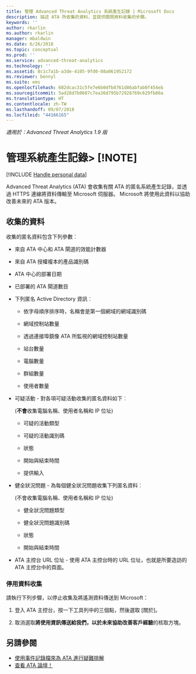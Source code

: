 ```yaml
---
title: 管理 Advanced Threat Analytics 系統產生記錄 | Microsoft Docs
description: 描述 ATA 所收集的資料，並提供關閉資料收集的步驟。
keywords: ''
author: rkarlin
ms.author: rkarlin
manager: mbaldwin
ms.date: 6/26/2018
ms.topic: conceptual
ms.prod: ''
ms.service: advanced-threat-analytics
ms.technology: ''
ms.assetid: 8c1c7a1b-a3de-4105-9fd0-08a061952172
ms.reviewer: bennyl
ms.suite: ems
ms.openlocfilehash: 602dcac31c5fe7e6b0dfb8761d86abfab0f454eb
ms.sourcegitcommit: 5ad28d7b0607c7ea36d795b72928769c629fb80a
ms.translationtype: HT
ms.contentlocale: zh-TW
ms.lasthandoff: 09/07/2018
ms.locfileid: "44166165"
---
```

*適用於：Advanced Threat Analytics 1.9 版*



# <a name="manage-system-generated-logs-note"></a>管理系統產生記錄> [!NOTE]

[!INCLUDE [Handle personal data](../includes/gdpr-intro-sentence.md)]

Advanced Threat Analytics (ATA) 會收集有關 ATA 的匿名系統產生記錄，並透過 HTTPS 連線將資料傳輸至 Microsoft 伺服器。  Microsoft 將使用此資料以協助改善未來的 ATA 版本。

## <a name="data-collected"></a>收集的資料
收集的匿名資料包含下列參數︰

-   來自 ATA 中心和 ATA 閘道的效能計數器

-   來自 ATA 授權複本的產品識別碼

-   ATA 中心的部署日期

-   已部署的 ATA 閘道數目

-   下列匿名 Active Directory 資訊︰

    -   依字母順序排序時，名稱會是第一個網域的網域識別碼

    -   網域控制站數量

    -   透過連接埠鏡像 ATA 所監視的網域控制站數量

    -   站台數量

    -   電腦數量

    -   群組數量

    -   使用者數量

-   可疑活動  - 對各項可疑活動收集的匿名資料如下︰

    (**不會**收集電腦名稱、使用者名稱和 IP 位址)

    -   可疑的活動類型

    -   可疑的活動識別碼

    -   狀態

    -   開始與結束時間

    -   提供輸入

- 健全狀況問題 - 為每個健全狀況問題收集下列匿名資料︰

    (不會收集電腦名稱、使用者名稱和 IP 位址)

    -   健全狀況問題類型

    -   健全狀況問題識別碼

    -   狀態

    -   開始與結束時間

- ATA 主控台 URL 位址 - 使用 ATA 主控台時的 URL 位址，也就是所要造訪的 ATA 主控台中的頁面。


### <a name="disable-data-collection"></a>停用資料收集
請執行下列步驟，以停止收集及將遙測資料傳送到 Microsoft：

1.  登入 ATA 主控台，按一下工具列中的三個點，然後選取 [關於]。

2.  取消選取**將使用資訊傳送給我們，以於未來協助改善客戶經驗**的核取方塊。

## <a name="see-also"></a>另請參閱
- [使用事件記錄檔來為 ATA 進行疑難排解](troubleshooting-ata-using-logs.md)
- [查看 ATA 論壇！](https://social.technet.microsoft.com/Forums/security/home?forum=mata)
